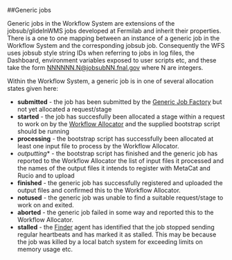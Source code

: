 ##Generic jobs

Generic jobs in the Workflow System are extensions of the jobsub/glideInWMS jobs
developed at Fermilab and inherit their properties. There is a one to one
mapping between an instance of a generic job in the Workflow System and the
corresponding jobsub job. Consequently the WFS uses jobsub style string IDs
when referring to jobs in log files, the Dashboard, environment variables
exposed to user scripts etc, and these take the form 
NNNNNN.N@jobsubNN.fnal.gov where N are integers.

Within the Workflow System, a generic job is in one of several allocation
states given here:

- **submitted** - the job has been submitted by the 
  [Generic Job Factory](job-factory.md) but not yet allocated a request/stage
- **started** - the job has succesfully been allocated a stage within a 
  request to work on by the [Workflow Allocator](workflow-allocator.md) and 
  the supplied bootstrap script should be running
- **processing** - the bootstrap script has successfully been allocated at 
  least one input file to process by the 
  Workflow Allocator.
- *outputting** - the bootstrap script has finished and the generic job has
  reported to the Workflow Allocator the list of
  input files it processed and the names of the output files it intends to
  register with MetaCat and Rucio and to upload 
- **finished** - the generic job has successfully registered and uploaded
  the output files and confirmed this to the Workflow Allocator.
- **notused** - the generic job was unable to find a suitable request/stage
  to work on and exited.
- **aborted** - the generic job failed in some way and reported this to the
  Workflow Allocator.
- **stalled** - the [Finder](finder.md) agent has identified that the job 
  stopped sending regular heartbeats and has marked it as stalled. This may
  be because the job was killed by a local batch system for exceeding limits
  on memory usage etc.



